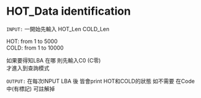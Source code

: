 # HOT_Data identification

`INPUT:`
一開始先輸入 HOT_Len  COLD_Len

HOT:   from 1 to 5000  
COLD:  from 1 to 10000  

如果要得知LBA 在哪
則先輸入C0  (C零)  
才進入到查詢模式  


`OUTPUT:`
在每次INPUT LBA 後 
皆會print HOT和COLD的狀態
如不需要 在Code中(有標記) 可註解掉
